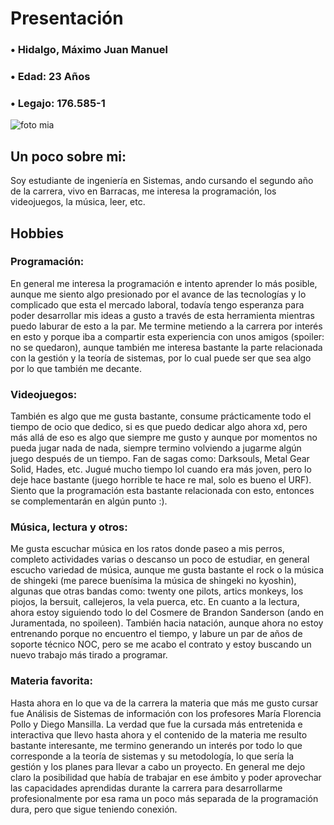 # Presentación

  ### • Hidalgo, Máximo Juan Manuel
  ### • Edad: 23 Años
  ### • Legajo: 176.585-1

  ![foto mia](https://media-eze1-1.cdn.whatsapp.net/v/t61.24694-24/86746125_144808497085807_7755035759943026779_n.jpg?ccb=11-4&oh=01_Q5AaIYK8BOn_7hH7KLS5Iyxh4TJ5mxLa95XcXOzQCVl1t7tX&oe=67FBBDF3&_nc_sid=5e03e0&_nc_cat=105)

  ## Un poco sobre mi: 
  Soy estudiante de ingeniería en Sistemas, ando cursando el segundo año de la carrera, vivo en Barracas, me interesa la programación, los videojuegos, la música, leer, etc.
  
  ## Hobbies
  
  ### Programación:
  En general me interesa la programación e intento aprender lo más posible, aunque me siento algo presionado por el avance de las tecnologías y lo complicado que esta el mercado laboral, todavía tengo esperanza para poder desarrollar mis ideas a gusto a través de esta
  herramienta mientras puedo laburar de esto a la par. Me termine metiendo a la carrera por interés en esto y porque iba a compartir esta experiencia con unos amigos (spoiler: no se quedaron), aunque también me interesa bastante la parte relacionada con la gestión 
  y la teoría de sistemas, por lo cual puede ser que sea algo por lo que también me decante.

  ### Videojuegos:
  También es algo que me gusta bastante, consume prácticamente todo el tiempo de ocio que dedico, si es que puedo dedicar algo ahora xd, pero más allá de eso es algo que siempre me gusto y aunque por momentos no pueda jugar nada de nada, siempre termino volviendo a
  jugarme algún juego después de un tiempo. Fan de sagas como: Darksouls, Metal Gear Solid, Hades, etc. Jugué mucho tiempo lol cuando era más joven, pero lo deje hace bastante (juego horrible te hace re mal, solo es bueno el URF). Siento que la programación esta 
  bastante relacionada con esto, entonces se complementarán en algún punto :).

  ### Música, lectura y otros:
  Me gusta escuchar música en los ratos donde paseo a mis perros, completo actividades varias o descanso un poco de estudiar, en general escucho variedad de música, aunque me gusta bastante el rock o la música de shingeki (me parece buenísima la música de shingeki no kyoshin),
  algunas que otras bandas como: twenty one pilots, artics monkeys, los piojos, la bersuit, callejeros, la vela puerca, etc. En cuanto a la lectura, ahora estoy siguiendo todo lo del Cosmere de Brandon Sanderson (ando en Juramentada, no spoileen).
  También hacia natación, aunque ahora no estoy entrenando porque no encuentro el tiempo, y labure un par de años de soporte técnico NOC, pero se me acabo el contrato y estoy buscando un nuevo trabajo más tirado a programar.

### Materia favorita:
  Hasta ahora en lo que va de la carrera la materia que más me gusto cursar fue Análisis de Sistemas de información con los profesores María Florencia Pollo y Diego Mansilla. La verdad que fue la cursada más entretenida e interactiva que llevo hasta ahora y 
  el contenido de la materia me resulto bastante interesante, me termino generando un interés por todo lo que corresponde a la teoría de sistemas y su metodología, lo que sería la gestión y los planes para llevar a cabo un proyecto. En general me dejo claro
  la posibilidad que había de trabajar en ese ámbito y poder aprovechar las capacidades aprendidas durante la carrera para desarrollarme profesionalmente por esa rama un poco más separada de la programación dura, pero que sigue teniendo conexión.
